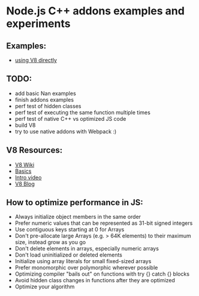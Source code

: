 # Node.js C++ addons examples and experiments

## Examples:
* [using V8 directly](./v8/README.md)

## TODO:
* add basic Nan examples
* finish addons examples
* perf test of hidden classes
* perf test of executing the same function multiple times
* perf test of native C++ vs optimized JS code
* build V8
* try to use native addons with Webpack :)

## V8 Resources:
* [V8 Wiki](https://github.com/v8/v8/wiki)
* [Basics](https://developers.google.com/v8/)
* [Intro video](https://www.youtube.com/watch?v=UJPdhx5zTaw)
* [V8 Blog](http://v8project.blogspot.com/)

## How to optimize performance in JS:
* Always initialize object members in the same order
* Prefer numeric values that can be represented as 31-bit signed integers
* Use contiguous keys starting at 0 for Arrays
* Don't pre-allocate large Arrays (e.g. > 64K elements) to their maximum size, instead grow as you go
* Don't delete elements in arrays, especially numeric arrays
* Don't load uninitialized or deleted elements
* Initialize using array literals for small fixed-sized arrays
* Prefer monomorphic over polymorphic wherever possible
* Optimizing compiler "bails out" on functions with try {} catch {} blocks
* Avoid hidden class changes in functions after they are optimized
* Optimize your algorithm